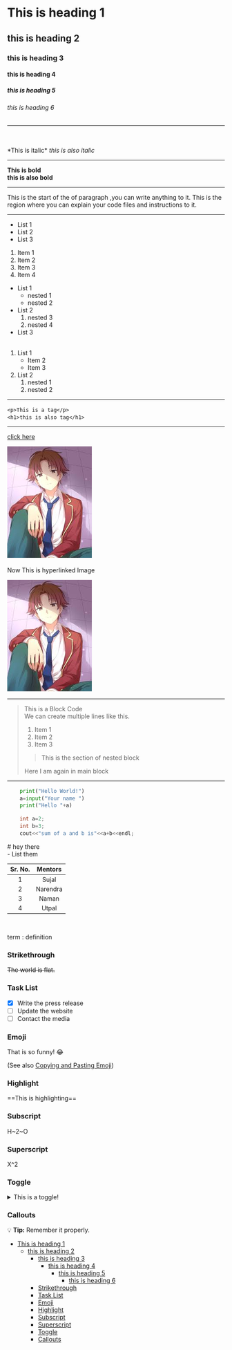 <!-- this is all headings -->
# This is heading 1  
## this is heading 2  
### this is heading 3  
#### this is heading 4  
##### this is heading 5  
###### this is heading 6  
---    
</br>  


    

</br> 
<!--This is italic-->    
*This is italic*    
<i>this is also italic</i>  

---
<!-- this is bold -->
**This is bold**  
<b>this is also bold</b>  

---
<!-- paragraph -->
This is the start of the of paragraph ,you can write anything to it. This is the region where you can explain your code files and instructions to it.  

---  
<!-- Unordered Lists -->
- List 1
- List 2
- List 3  

<!-- Ordered List -->
1. Item 1
2. Item 2
3. Item 3
4. Item 4  

<!-- Nested List -->

<!-- Unordered List -->
<!-- need to give 2 space indentation to create a unordered nested list  -->
- List 1
  - nested 1
  - nested 2
- List 2
  1. nested 3
  2. nested 4
- List 3  
</br>  <!--       this is for next line creation -->
<!-- Ordered List -->
<!-- 3-space indentation -->
1. List 1
   - Item 2
   - Item 3
2. List 2
   1. nested 1
   2. nested 2  
   

---  

<!-- How to write HTML tags in MD -->

`<p>This is a tag</p>`  
`<h1>this is also tag</h1>`

---

<!-- Links -->

[click here](https://github.com/Sujallalawat/CS253-Space-Travel-System/blob/main/cs253_assign_submit.cpp "this is my github repo") 

<!-- When we hover on the link "this is my github repo" will show up. -->

<!-- Images -->

![Anime Image](ayanokoji.jpg "This is kiyotaka ayanokoji")   
</br>
Now This is hyperlinked Image

<!-- Hyperlinking image -->  

[![Anime Image](ayanokoji.jpg "This is kiyotaka ayanokoji")](https://github.com/Sujallalawat/CS253-Space-Travel-System/blob/main/cs253_assign_submit.cpp "this is my github repo") 

---  

<!-- Block Code -->
> This is a Block Code  
> We can create multiple lines like this.  
>
> 1. Item 1
> 2. Item 2
> 3. Item 3
>> This is the section of nested block 
>>  
> Here I am again in main block  

---

<!-- Code Block -->

```python
    print("Hello World!")
    a=input("Your name ")
    print("Hello "+a)
```

```C++
    int a=2;
    int b=3;
    cout<<"sum of a and b is"<<a+b<<endl;
```

<!-- Escape Character -->
\# hey there  
\- List them  

<!-- Tables -->

| Sr. No. | Mentors |
| :-----: | :-----: |
|   1     | Sujal   |
|   2     | Narendra|
|   3     | Naman   |
|   4     | Utpal   |  

</br>

term
: definition

### Strikethrough

~~The world is flat.~~

### Task List

- [x] Write the press release
- [ ] Update the website
- [ ] Contact the media

### Emoji

That is so funny! :joy:

(See also [Copying and Pasting Emoji](https://www.markdownguide.org/extended-syntax/#copying-and-pasting-emoji))

### Highlight

==This is highlighting==

### Subscript

H~2~O

### Superscript

X^2

### Toggle

<details>
<summary>This is a toggle! </summary>
Contents of it are here.  

</details>  

### Callouts  

:bulb: **Tip:** Remember it properly.  



- [This is heading 1](#this-is-heading-1)
  - [this is heading 2](#this-is-heading-2)
    - [this is heading 3](#this-is-heading-3)
      - [this is heading 4](#this-is-heading-4)
        - [this is heading 5](#this-is-heading-5)
          - [this is heading 6](#this-is-heading-6)
    - [Strikethrough](#strikethrough)
    - [Task List](#task-list)
    - [Emoji](#emoji)
    - [Highlight](#highlight)
    - [Subscript](#subscript)
    - [Superscript](#superscript)
    - [Toggle](#toggle)
    - [Callouts](#callouts)










